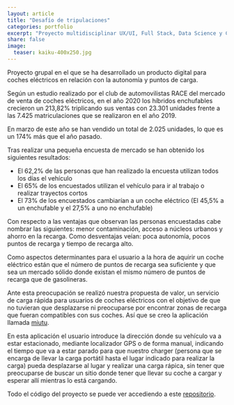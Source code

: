 ```yaml
---
layout: article
title: "Desafío de tripulaciones"
categories: portfolio
excerpt: "Proyecto multidisciplinar UX/UI, Full Stack, Data Science y Ciberseguridad sobre coches eléctricos"
share: false
image:
  teaser: kaiku-400x250.jpg
---
```


Proyecto grupal en el que se ha desarrollado un producto digital para coches eléctricos en relación con la autonomía y puntos de carga.

Según un estudio realizado por el club de automovilistas RACE del mercado de venta de coches eléctricos, en el año 2020 los híbridos enchufables crecieron un 213,82% triplicando sus ventas con 23.301 unidades frente a las 7.425 matriculaciones que se realizaron en el año 2019.

En marzo de este año se han vendido un total de 2.025 unidades, lo que es un 174% más que el año pasado.

Tras realizar una pequeña encuesta de mercado se han obtenido los siguientes resultados:

* El 62,2% de las personas que han realizado la encuesta utilizan todos los días el vehículo
* El 65% de los encuestados utilizan el vehículo para ir al trabajo o realizar trayectos cortos
* El 73% de los encuestados cambiarían a un coche eléctrico (El 45,5% a un enchufable y el 27,5% a uno no enchufable)

Con respecto a las ventajas que observan las personas encuestadas cabe nombrar las siguientes: menor contaminación, acceso a núcleos urbanos y ahorro en la recarga. Como desventajas veían: poca autonomía, pocos puntos de recarga y tiempo de recarga alto. 

Como aspectos determinantes para el usuario a la hora de aquirir un coche eléctrico están que el número de puntos de recarga sea suficiente y que sea un mercado sólido donde existan el mismo número de puntos de recarga que de gasolineras.

Ante esta preocupación se realizó nuestra propuesta de valor, un servicio de carga rápida para usuarios de coches eléctricos con el objetivo de que no tuvieran que desplazarse ni preocuparse por encontrar zonas de recarga que fueran compatibles con sus coches. Así que se creo la aplicación llamada [miutu](https://miutu-front.herokuapp.com/). 

En esta aplicación el usuario introduce la dirección donde su vehículo va a estar estacionado, mediante localizador GPS o de forma manual, indicando el tiempo que va a estar parado para que nuestro charger (persona que se encarga de llevar la carga portátil hasta el lugar indicado para realizar la carga) pueda desplazarse al lugar y realizar una carga rápica, sin tener que preocuparse de buscar un sitio donde tener que llevar su coche a cargar y esperar allí mientras lo está cargando.

Todo el código del proyecto se puede ver accediendo a este [repositorio](https://github.com/sonimik13/coches_electricos).
